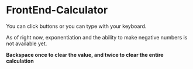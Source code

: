 # FrontEnd-Calculator
 
You can click buttons or you can type with your keyboard.

As of right now, exponentiation and the ability to make negative numbers is not available yet. 

**Backspace once to clear the value, and twice to clear the entire calculation**
